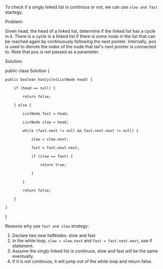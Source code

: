 To check if a singly linked list is continous or not, we can use `slow and fast` startegy. 

Problem:

Given head, the head of a linked list, determine if the linked list has a cycle in it.
There is a cycle in a linked list if there is some node in the list that can be reached again by continuously following the next pointer. Internally, pos is used to denote the index of the node that tail's next pointer is connected to. Note that pos is not passed as a parameter.

Solution:

public class Solution {

    public boolean hasCycle(ListNode head) {
    
        if (head == null) {
        
            return false;
            
        } else {
        
            ListNode fast = head;
            
            ListNode slow = head;
            
            while (fast.next != null && fast.next.next != null) {
            
                slow = slow.next;
                
                fast = fast.next.next;
                
                if (slow == fast) {
                
                    return true;
                    
                }
                
            }
            
            return false;
            
        }
        
    }
    
}

Reasons why use `fast and slow` strategy:

1. Declare two new listNodes: slow and fast
2. In the while loop, `slow = slow.next` and `fast = fast.next.next`, use if statement.
3. Assume the singly linked list is continuos, slow and fast will be the same eventually. 
4. If it is not continuos, it will jump out of the while loop and return false.





